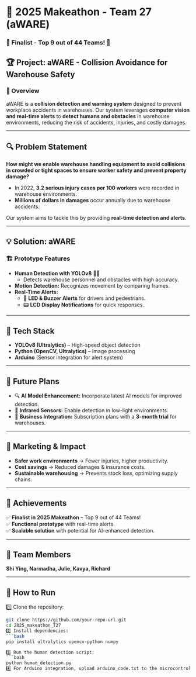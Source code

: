 # 🚀 2025 Makeathon - Team 27 (aWARE)

### 🎉 Finalist - Top 9 out of 44 Teams! 🎉  

## 🏆 Project: aWARE - Collision Avoidance for Warehouse Safety  

### 📌 Overview  
aWARE is a **collision detection and warning system** designed to prevent workplace accidents in warehouses. Our system leverages **computer vision and real-time alerts** to **detect humans and obstacles** in warehouse environments, reducing the risk of accidents, injuries, and costly damages.

---

## 🔍 Problem Statement  
**How might we enable warehouse handling equipment to avoid collisions in crowded or tight spaces to ensure worker safety and prevent property damage?**  

- In 2022, **3.2 serious injury cases per 100 workers** were recorded in warehouse environments.  
- **Millions of dollars in damages** occur annually due to warehouse accidents.  

Our system aims to tackle this by providing **real-time detection and alerts**.

---

## 💡 Solution: aWARE  
### 🏗️ Prototype Features  
- **Human Detection with YOLOv8** 🧍‍♂️  
  - Detects warehouse personnel and obstacles with high accuracy.  
- **Motion Detection:** Recognizes movement by comparing frames.  
- **Real-Time Alerts:**  
  - 🚨 **LED & Buzzer Alerts** for drivers and pedestrians.  
  - 📟 **LCD Display Notifications** for quick responses.  

---

## 🔬 Tech Stack  
- **YOLOv8 (Ultralytics)** – High-speed object detection  
- **Python (OpenCV, Ultralytics)** – Image processing
- **Arduino** (Sensor integration for alert system)  

---

## 🔮 Future Plans  
- 🔍 **AI Model Enhancement:** Incorporate latest AI models for improved detection.  
- 🌌 **Infrared Sensors:** Enable detection in low-light environments.  
- 💼 **Business Integration:** Subscription plans with a **3-month trial** for warehouses.  

---

## 📢 Marketing & Impact  
- **Safer work environments** → Fewer injuries, higher productivity.  
- **Cost savings** → Reduced damages & insurance costs.  
- **Sustainable warehousing** → Prevents stock loss, optimizing supply chains.  

---

## 🏅 Achievements  
✅ **Finalist in 2025 Makeathon** – Top 9 out of 44 Teams!  
✅ **Functional prototype** with real-time alerts.  
✅ **Scalable solution** with potential for AI-enhanced detection.  

---

## 👥 Team Members  
**Shi Ying, Narmadha, Julie, Kavya, Richard**  

---

## 📌 How to Run  
1️⃣ Clone the repository:  
   ```bash
   git clone https://github.com/your-repo-url.git
   cd 2025_makeathon_T27
2️⃣ Install dependencies:
  ```bash
  pip install ultralytics opencv-python numpy

3️⃣ Run the human detection script:
   ```bash
   python human_detection.py
4️⃣ For Arduino integration, upload arduino_code.txt to the microcontroller.


